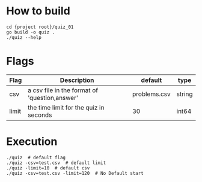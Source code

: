 # How to build

```shell
cd {project root}/quiz_01
go build -o quiz .
./quiz --help
```

# Flags

| Flag  | Description                                   | default      | type   |
|-------|-----------------------------------------------|--------------|--------|
| csv   | a csv file in the format of 'question,answer' | problems.csv | string |
| limit | the time limit for the quiz in seconds        | 30           | int64  |

# Execution

```shell
./quiz  # default flag
./quiz -csv=test.csv  # default limit 
./quiz -limit=10  # default csv
./quiz -csv=test.csv -limit=120  # No Default start
```


